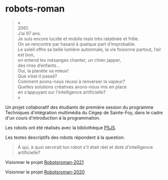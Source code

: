 # robots-roman 

> «   
> 2061.   
> J’ai 97 ans.   
> Je suis encore lucide et mobile mais très ratatinée et frêle.     
> On se rencontre par hasard à quelque part d’improbable.    
> Le soleil offre sa belle lumière automnale, la vie foisonne partout,
> l’air est bon,     
> on entend les mésanges chanter, un chien japper,     
> des rires d’enfants…   
> Oui, la planète va mieux!   
> Que s’est-il passé?  
> Comment avons-nous réussi à renverser la vapeur?  
> Quelles solutions créatives avons-nous mis en place   
> en s’appuyant sur l’intelligence artificielle?   
> »  

Un projet collaboratif des étudiants de première session du programme Techniques d'intégration multimédia du Cégep de Sainte-Foy, dans le cadre d'un cours d'introduction à la programmation. 

Les robots ont été réalisés avec la bibliothèque [P5JS](https://p5js.org/).

Les textes descriptifs des robots répondent à la question: 
> À qui, à quoi servirait ton robot s'il était réel et doté d'intelligence artificielle?

Visionner le projet [Robotsroman-2021](https://evefevrier.github.io/robots-roman/)

Visionner le projet [Robotsroman-2020](https://evefevrier.github.io/robots-roman/2020/)
